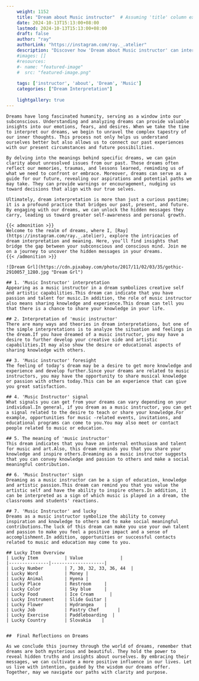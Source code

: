 ```yaml
---
    weight: 1152
    title: "Dream about Music instructor"  # Assuming 'title' column exists
    date: 2024-10-13T15:13:00+08:00
    lastmod: 2024-10-13T15:13:00+08:00
    draft: false
    author: "ray"
    authorLink: "https://instagram.com/ray._.atelier"
    description: "Discover how 'Dream about Music instructor' can interpret your future and uncover its significant meanings in your life."
    #images: []
    #resources:
    #- name: "featured-image"
    #  src: "featured-image.png"
    
    tags: ['instructor', 'about', 'Dream', 'Music']
    categories: ["Dream Interpretation"]
    
    lightgallery: true
---
```

    
    Dreams have long fascinated humanity, serving as a window into our subconscious. Understanding and analyzing dreams can provide valuable insights into our emotions, fears, and desires. When we take the time to interpret our dreams, we begin to unravel the complex tapestry of our inner thoughts. This process not only helps us understand ourselves better but also allows us to connect our past experiences with our present circumstances and future possibilities.
    
    By delving into the meanings behind specific dreams, we can gain clarity about unresolved issues from our past. These dreams often reflect our memories, traumas, and lessons learned, reminding us of what we need to confront or embrace. Moreover, dreams can serve as a guide for our future, revealing our aspirations and potential paths we may take. They can provide warnings or encouragement, nudging us toward decisions that align with our true selves.
    
    Ultimately, dream interpretation is more than just a curious pastime; it is a profound practice that bridges our past, present, and future. By engaging with our dreams, we can unlock the hidden messages they carry, leading us toward greater self-awareness and personal growth.
    
    {{< admonition >}}
    Welcome to the realm of dreams, where I, [Ray](https://instagram.com/ray._.atelier), explore the intricacies of dream interpretation and meaning. Here, you’ll find insights that bridge the gap between your subconscious and conscious mind. Join me on a journey to uncover the hidden messages in your dreams.
    {{< /admonition >}}
    
    ![Dream Grl](https://cdn.pixabay.com/photo/2017/11/02/03/35/gothic-2910057_1280.jpg "Dream Grl")
    
    ## 1. 'Music Instructor' interpretation
    Appearing as a music instructor in a dream symbolizes creative self and artistic capabilities.This dream can indicate that you have passion and talent for music.In addition, the role of music instructor also means sharing knowledge and experience.This dream can tell you that there is a chance to share your knowledge in your life.
    
    ## 2. Interpretation of 'music instructor'
    There are many ways and theories in dream interpretations, but one of the simple interpretations is to analyze the situation and feelings in the dream.If you have dreamed of a music instructor, you may have a desire to further develop your creative side and artistic capabilities.It may also show the desire or educational aspects of sharing knowledge with others.
    
    ## 3. 'Music instructor' foresight
    The feeling of today's dream may be a desire to get more knowledge and experience and develop further.Since your dreams are related to music instructors, you may have the opportunity to share musical knowledge or passion with others today.This can be an experience that can give you great satisfaction.
    
    ## 4. 'Music Instructor' signal
    What signals you can get from your dreams can vary depending on your individual.In general, if you dream as a music instructor, you can get a signal related to the desire to teach or share your knowledge.For example, opportunities for music -related events, invitations, and educational programs can come to you.You may also meet or contact people related to music or education.
    
    ## 5. The meaning of 'music instructor'
    This dream indicates that you have an internal enthusiasm and talent for music and art.Also, this dream reminds you that you share your knowledge and inspire others.Dreaming as a music instructor suggests that you can convey knowledge and passion to others and make a social meaningful contribution.
    
    ## 6. 'Music Instructor' sign
    Dreaming as a music instructor can be a sign of education, knowledge and artistic passion.This dream can remind you that you value the artistic self and have the ability to inspire others.In addition, it can be interpreted as a sign of which music is played in a dream, the classrooms and students' reactions.
    
    ## 7. 'Music Instructor' and lucky
    Dreams as a music instructor symbolize the ability to convey inspiration and knowledge to others and to make social meaningful contributions.The luck of this dream can make you use your own talent and passion to make you feel a positive impact and a sense of accomplishment.In addition, opportunities or successful contacts related to music and education may come to you.
    
    ## Lucky Item Overview
    | Lucky Item          | Value              |
    |---------------|--------------------|
    | Lucky Number        | 7, 30, 32, 33, 36, 44  |
    | Lucky Word          | Money |
    | Lucky Animal        | Hyena |
    | Lucky Place         | Restroom     |
    | Lucky Color         | Sky blue     |
    | Lucky Food          | Ice Cream      |
    | Lucky Instrument    | Slide Guitar |
    | Lucky Flower        | Hydrangea    |
    | Lucky Job           | Pastry Chef       |
    | Lucky Exercise      | Paddleboarding  |
    | Lucky Country       | Slovakia    |
    
    
    ##  Final Reflections on Dreams
    
    As we conclude this journey through the world of dreams, remember that dreams are both mysterious and beautiful. They hold the power to reveal hidden truths and insights about ourselves. By embracing their messages, we can cultivate a more positive influence in our lives. Let us live with intention, guided by the wisdom our dreams offer. Together, may we navigate our paths with clarity and purpose.
    